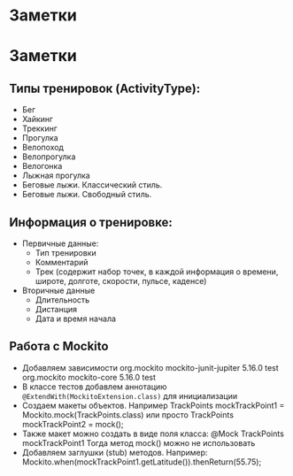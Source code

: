 # Заметки


# Заметки


## Типы тренировок (ActivityType):
- Бег
- Хайкинг
- Треккинг
- Прогулка
- Велопоход
- Велопрогулка
- Велогонка
- Лыжная прогулка
- Беговые лыжи. Классический стиль.
- Беговые лыжи. Свободный стиль.


## Информация о тренировке:
- Первичные данные:
    - Тип тренировки
    - Комментарий
    - Трек (содержит набор точек, в каждой информация о времени, широте, долготе, скорости, пульсе, каденсе)
- Вторичные данные
    - Длительность
    - Дистанция
    - Дата и время начала

## Работа с Mockito
- Добавляем зависимости
    <dependency>
        <groupId>org.mockito</groupId>
        <artifactId>mockito-junit-jupiter</artifactId>
        <version>5.16.0</version>
        <scope>test</scope>
	</dependency>
    <dependency>
			<groupId>org.mockito</groupId>
			<artifactId>mockito-core</artifactId>
			<version>5.16.0</version>
			<scope>test</scope>
	</dependency>
- В классе тестов добавлем аннотацию   `@ExtendWith(MockitoExtension.class)` для инициализации
- Создаем макеты объектов. 
    Например 
                TrackPoints mockTrackPoint1 = Mockito.mock(TrackPoints.class) 
    или просто 
                TrackPoints mockTrackPoint2 = mock();
- Также макет можно создать в виде поля класса:
                @Mock
                TrackPoints mockTrackPoint1
    Тогда метод mock() можно не использовать
- Добавляем заглушки (stub) методов. Например:
                Mockito.when(mockTrackPoint1.getLatitude()).thenReturn(55.75);



